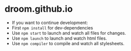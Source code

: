 # droom.github.io

- If you want to continue development:
- First `npm install` for dev-dependencies
- Use `npm start` to launch and watch all files for changes.
- Use `npm launch` to launch and watch html files.
- Use `npm compiler` to compile and watch all stylesheets.